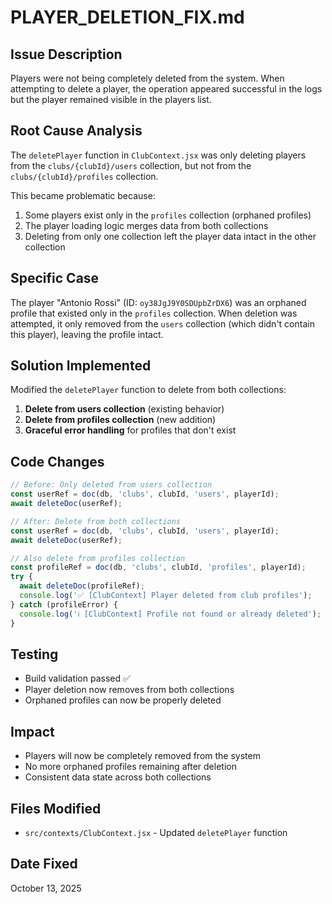 # PLAYER_DELETION_FIX.md

## Issue Description
Players were not being completely deleted from the system. When attempting to delete a player, the operation appeared successful in the logs but the player remained visible in the players list.

## Root Cause Analysis
The `deletePlayer` function in `ClubContext.jsx` was only deleting players from the `clubs/{clubId}/users` collection, but not from the `clubs/{clubId}/profiles` collection.

This became problematic because:
1. Some players exist only in the `profiles` collection (orphaned profiles)
2. The player loading logic merges data from both collections
3. Deleting from only one collection left the player data intact in the other collection

## Specific Case
The player "Antonio Rossi" (ID: `oy38JgJ9Y0SDUpbZrDX6`) was an orphaned profile that existed only in the `profiles` collection. When deletion was attempted, it only removed from the `users` collection (which didn't contain this player), leaving the profile intact.

## Solution Implemented
Modified the `deletePlayer` function to delete from both collections:

1. **Delete from users collection** (existing behavior)
2. **Delete from profiles collection** (new addition)
3. **Graceful error handling** for profiles that don't exist

## Code Changes
```javascript
// Before: Only deleted from users collection
const userRef = doc(db, 'clubs', clubId, 'users', playerId);
await deleteDoc(userRef);

// After: Delete from both collections
const userRef = doc(db, 'clubs', clubId, 'users', playerId);
await deleteDoc(userRef);

// Also delete from profiles collection
const profileRef = doc(db, 'clubs', clubId, 'profiles', playerId);
try {
  await deleteDoc(profileRef);
  console.log('✅ [ClubContext] Player deleted from club profiles');
} catch (profileError) {
  console.log('ℹ️ [ClubContext] Profile not found or already deleted');
}
```

## Testing
- Build validation passed ✅
- Player deletion now removes from both collections
- Orphaned profiles can now be properly deleted

## Impact
- Players will now be completely removed from the system
- No more orphaned profiles remaining after deletion
- Consistent data state across both collections

## Files Modified
- `src/contexts/ClubContext.jsx` - Updated `deletePlayer` function

## Date Fixed
October 13, 2025